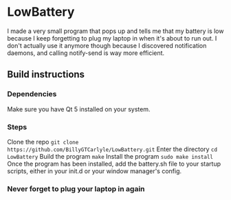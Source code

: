 # LowBattery

I made a very small program that pops up and tells me that my battery is low because I keep forgetting to plug my laptop in when it's about to run out. I don't actually use it anymore though because I discovered notification daemons, and calling notify-send is way more efficient.

## Build instructions

### Dependencies
Make sure you have Qt 5 installed on your system.

### Steps
Clone the repo
``` git clone https://github.com/BillyGTCarlyle/LowBattery.git ```
Enter the directory
``` cd LowBattery ```
Build the program
```make```
Install the program
```sudo make install```
Once the program has been installed, add the battery.sh file to your startup scripts, either in your init.d or your window manager's config.

### Never forget to plug your laptop in again
